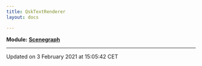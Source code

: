 ```yaml
---
title: QskTextRenderer
layout: docs

---
```



**Module:** **[Scenegraph](/docs/modules/group__Scenegraph/)**



-------------------------------

Updated on  3 February 2021 at 15:05:42 CET